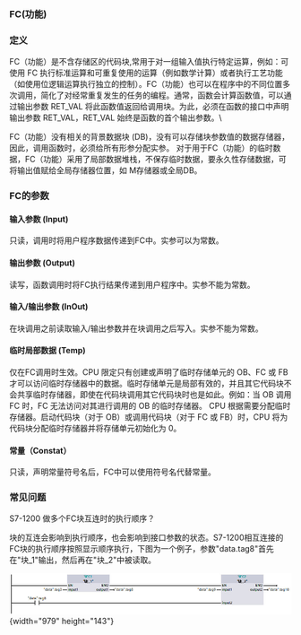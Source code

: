 ### FC(功能)

### **定义**

FC（功能）是不含存储区的代码块,常用于对一组输入值执行特定运算，例如：可使用
FC
执行标准运算和可重复使用的运算（例如数学计算）或者执行工艺功能（如使用位逻辑运算执行独立的控制）。FC（功能）也可以在程序中的不同位置多次调用，简化了对经常重复发生的任务的编程。通常，函数会计算函数值，可以通过输出参数
RET_VAL 将此函数值返回给调用块。为此，必须在函数的接口中声明输出参数
RET_VAL，RET_VAL 始终是函数的首个输出参数。\

FC（功能）没有相关的背景数据块
(DB)，没有可以存储块参数值的数据存储器，因此，调用函数时，必须给所有形参分配实参。
对于用于FC（功能）的临时数据，FC（功能）采用了局部数据堆栈，不保存临时数据，要永久性存储数据，可将输出值赋给全局存储器位置，如
M存储器或全局DB。

### FC的参数

#### 输入参数 (Input)

只读，调用时将用户程序数据传递到FC中。实参可以为常数。

#### 输出参数 (Output)

读写，函数调用时将FC执行结果传递到用户程序中。实参不能为常数。

#### 输入/输出参数 (InOut)

在块调用之前读取输入/输出参数并在块调用之后写入。实参不能为常数。

#### 临时局部数据 (Temp)

仅在FC调用时生效。CPU 限定只有创建或声明了临时存储单元的 OB、FC 或 FB
才可以访问临时存储器中的数据。临时存储单元是局部有效的，并且其它代码块不会共享临时存储器，即使在代码块调用其它代码块时也是如此。例如：当
OB 调用 FC 时，FC 无法访问对其进行调用的 OB 的临时存储器。 CPU
根据需要分配临时存储器。启动代码块（对于 OB）或调用代码块（对于 FC 或
FB）时，CPU 将为代码块分配临时存储器并将存储单元初始化为 0。

#### 常量（Constat）

只读，声明常量符号名后，FC中可以使用符号名代替常量。

### 常见问题

S7-1200 做多个FC块互连时的执行顺序？

块的互连会影响到执行顺序，也会影响到接口参数的状态。S7-1200相互连接的FC块的执行顺序按照显示顺序执行，下图为一个例子，参数"data.tag8"首先在\"块_1\"输出，然后再在\"块_2\"中被读取。

![](images/1-01.jpg){width="979" height="143"}
